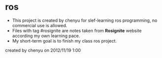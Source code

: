 # ros
- This project is created by chenyu for slef-learning ros programming, no commercial use is allowed.
- Files with tag #rosignite are notes taken from **Rosignite** website according my own learning pace.
- My short-term goal is to finish my class ros project.

created by chenyu on 2012/11/19 1:00 
